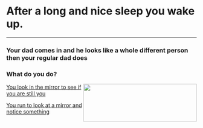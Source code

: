 # After a long and nice sleep you wake up.
---

### Your dad comes in and he looks like a whole different person then your regular dad does

### What do you do?                                                          

           
  <img src="https://github.com/fatjond0413/CYOA/assets/146867501/fd3ae7c8-2a47-42a9-8d9b-1ba9e293ccc2" width="300" img align="right" width="100" height="100">


[You look in the mirror to see if you are still you](you.md)       

[You run to look at a mirror and notice something](alien.md)              
                                                                             
